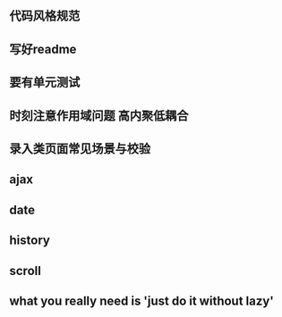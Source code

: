 ## 代码风格规范

## 写好readme

## 要有单元测试

## 时刻注意作用域问题 高内聚低耦合

## 录入类页面常见场景与校验

## ajax

## date

## history

## scroll

## what you really need is 'just do it without lazy'
